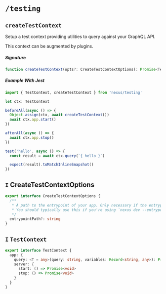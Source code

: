 # `/testing`

## `createTestContext`

Setup a test context providing utilities to query against your GraphQL API.

This context can be augmented by plugins.

##### Signature

```ts
function createTestContext(opts?: CreateTestContextOptions): Promise<TestContext>
```

##### Example With Jest

```ts
import { TestContext, createTestContext } from 'nexus/testing'

let ctx: TestContext

beforeAll(async () => {
  Object.assign(ctx, await createTestContext())
  await ctx.app.start()
})

afterAll(async () => {
  await ctx.app.stop()
})

test('hello', async () => {
  const result = await ctx.query(`{ hello }`)

  expect(result).toMatchInlineSnapshot()
})
```

## `I` CreateTestContextOptions

```ts
export interface CreateTestContextOptions {
  /**
   * A path to the entrypoint of your app. Only necessary if the entrypoint falls outside of Nexus convention.
   * You should typically use this if you're using `nexus dev --entrypoint` or `nexus build --entrypoint`.
   */
  entrypointPath?: string
}
```

## `I` `TestContext`

```ts
export interface TestContext {
  app: {
    query: <T = any>(query: string, variables: Record<string, any>): Promise<T>
    server: {
      start: () => Promise<void>
      stop: () => Promise<void>
    }
  }
}
```
